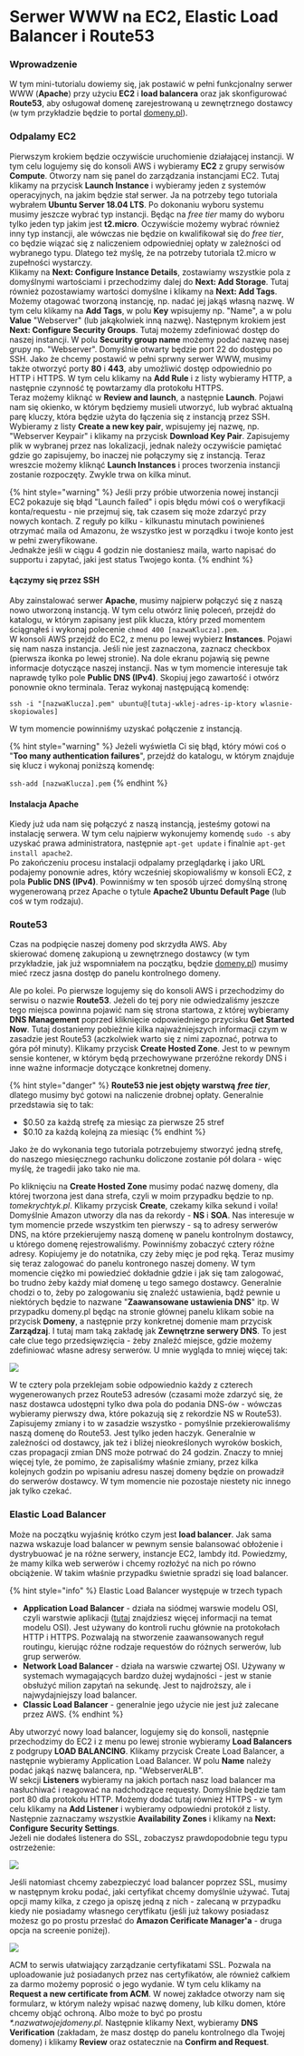 # Serwer WWW na EC2, Elastic Load Balancer i Route53

### Wprowadzenie

W tym mini-tutorialu dowiemy się, jak postawić w pełni funkcjonalny serwer WWW \(**Apache**\) przy użyciu **EC2** i **load balancera** oraz jak skonfigurować **Route53**, aby osługował domenę zarejestrowaną u zewnętrznego dostawcy \(w tym przykładzie będzie to portal [domeny.pl](https://domeny.pl)\).

### Odpalamy EC2

Pierwszym krokiem będzie oczywiście uruchomienie działającej instancji. W tym celu logujemy się do konsoli AWS i wybieramy **EC2** z grupy serwisów **Compute**. Otworzy nam się panel do zarządzania instancjami EC2. Tutaj klikamy na przycisk **Launch Instance** i wybieramy jeden z systemów operacyjnych, na jakim będzie stał serwer. Ja na potrzeby tego tutoriala wybrałem **Ubuntu Server 18.04 LTS**. Po dokonaniu wyboru systemu musimy jeszcze wybrać typ instancji. Będąc na _free tier_ mamy do wyboru tylko jeden typ jakim jest **t2.micro**. Oczywiście możemy wybrać również inny typ instancji, ale wówczas nie będzie on kwalifikował się do _free tier_, co będzie wiązać się z naliczeniem odpowiedniej opłaty w zależności od wybranego typu. Dlatego też myślę, że na potrzeby tutoriala t2.micro w zupełności wystarczy.  
Klikamy na **Next: Configure Instance Details**, zostawiamy wszystkie pola z domyślnymi wartościami i przechodzimy dalej do **Next: Add Storage**. Tutaj również pozostawiamy wartości domyślne i klikamy na **Next: Add Tags**. Możemy otagować tworzoną instancję, np. nadać jej jakąś własną nazwę. W tym celu klikamy na **Add Tags**, w polu **Key** wpisujemy np. "Name", a w polu **Value** "Webserver" \(lub jakąkolwiek inną nazwę\). Następnym krokiem jest **Next: Configure Security Groups**. Tutaj możemy zdefiniować dostęp do naszej instancji. W polu **Security group name** możemy podać nazwę nasej grupy np. "Webserver". Domyślnie otwarty będzie port 22 do dostępu po SSH. Jako że chcemy postawić w pełni sprwny serwer WWW, musimy także otworzyć porty **80** i **443**, aby umożliwić dostęp odpowiednio po HTTP i HTTPS. W tym celu klikamy na **Add Rule** i z listy wybieramy HTTP, a następnie czynność tę powtarzamy dla protokołu HTTPS.  
Teraz możemy kliknąć w **Review and launch**, a następnie **Launch**. Pojawi nam się okienko, w którym będziemy musieli utworzyć, lub wybrać aktualną parę kluczy, która będzie użyta do łączenia się z instancją przez SSH. Wybieramy z listy **Create a new key pair**, wpisujemy jej nazwę, np. "Webserver Keypair" i klikamy na przycisk **Download Key Pair**. Zapisujemy plik w wybranej przez nas lokalizacji, jednak należy oczywiście pamiętać gdzie go zapisujemy, bo inaczej nie połączymy się z instancją. Teraz wreszcie możemy kliknąć **Launch Instances** i proces tworzenia instancji zostanie rozpoczęty. Zwykle trwa on kilka minut.

{% hint style="warning" %}
Jeśli przy próbie utworzenia nowej instancji EC2 pokazuje się błąd "Launch failed" i opis błędu mówi coś o weryfikacji konta/requestu - nie przejmuj się, tak czasem się może zdarzyć przy nowych kontach. Z reguły po kilku - kilkunastu minutach powinieneś otrzymać maila od Amazonu, że wszystko jest w porządku i twoje konto jest w pełni zweryfikowane.  
Jednakże jeśli w ciągu 4 godzin nie dostaniesz maila, warto napisać do supportu i zapytać, jaki jest status Twojego konta.
{% endhint %}

#### Łączymy się przez SSH

Aby zainstalować serwer **Apache**, musimy najpierw połączyć się z naszą nowo utworzoną instancją. W tym celu otwórz linię poleceń, przejdź do katalogu, w którym zapisany jest plik klucza, który przed momentem ściągnąłeś i wykonaj polecenie `chmod 400 [nazwaKlucza].pem`.  
W konsoli AWS przejdź do EC2, z menu po lewej wybierz **Instances**. Pojawi się nam nasza instancja. Jeśli nie jest zaznaczona, zaznacz checkbox \(pierwsza ikonka po lewej stronie\). Na dole ekranu pojawią się pewne informacje dotyczące naszej instancji. Nas w tym momencie interesuje tak naprawdę tylko pole **Public DNS \(IPv4\)**. Skopiuj jego zawartość i otwórz ponownie okno terminala. Teraz wykonaj następującą komendę:

`ssh -i "[nazwaKlucza].pem" ubuntu@[tutaj-wklej-adres-ip-ktory wlasnie-skopiowales]`

W tym momencie powinniśmy uzyskać połączenie z instancją.

{% hint style="warning" %}
Jeżeli wyświetla Ci się błąd, który mówi coś o "**Too many authentication failures**", przejdź do katalogu, w którym znajduje się klucz i wykonaj poniższą komendę:  
  
`ssh-add [nazwaKlucza].pem`
{% endhint %}

#### Instalacja Apache

Kiedy już uda nam się połączyć z naszą instancją, jesteśmy gotowi na instalację serwera. W tym celu najpierw wykonujemy komendę `sudo -s` aby uzyskać prawa administratora, następnie `apt-get update` i finalnie `apt-get install apache2`.  
Po zakończeniu procesu instalacji odpalamy przeglądarkę i jako URL podajemy ponownie adres, który wcześniej skopiowaliśmy w konsoli EC2, z pola **Public DNS \(IPv4\)**. Powinniśmy w ten sposób ujrzeć domyślną stronę wygenerowaną przez Apache o tytule **Apache2 Ubuntu Default Page** \(lub coś w tym rodzaju\).

### Route53

Czas na podpięcie naszej domeny pod skrzydła AWS. Aby skierować domenę zakupioną u zewnętrznego dostawcy \(w tym przykładzie, jak już wspomniałem na początku, będzie [domeny.pl](http://domeny.pl)\) musimy mieć rzecz jasna dostęp do panelu kontrolnego domeny.

Ale po kolei. Po pierwsze logujemy się do konsoli AWS i przechodzimy do serwisu o nazwie **Route53**. Jeżeli do tej pory nie odwiedzaliśmy jeszcze tego miejsca powinna pojawić nam się strona startowa, z której wybieramy **DNS Management** poprzed kliknięcie odpowiedniego przycisku **Get Started Now**. Tutaj dostaniemy pobieżnie kilka najważniejszych informacji czym w zasadzie jest Route53 \(aczkolwiek warto się z nimi zapoznać, potrwa to góra pół minuty\). Klikamy przycisk **Create Hosted Zone**. Jest to w pewnym sensie kontener, w którym będą przechowywane przeróżne rekordy DNS i inne ważne informacje dotyczące konkretnej domeny.

{% hint style="danger" %}
**Route53 nie jest objęty warstwą** _**free tier**_, dlatego musimy być gotowi na naliczenie drobnej opłaty. Generalnie przedstawia się to tak:

* $0.50 za każdą strefę za miesiąc za pierwsze 25 stref
* $0.10 za każdą kolejną za miesiąc
{% endhint %}

Jako że do wykonania tego tutoriala potrzebujemy stworzyć jedną strefę, do naszego miesięcznego rachunku doliczone zostanie pół dolara - więc myślę, że tragedii jako tako nie ma.

Po kliknięciu na **Create Hosted Zone** musimy podać nazwę domeny, dla której tworzona jest dana strefa, czyli w moim przypadku będzie to np. _tomekrychtyk.pl_. Klikamy przycisk **Create**, czekamy kilka sekund i voila! Domyślnie Amazon utworzy dla nas da rekordy - **NS** i **SOA**. Nas interesuje w tym momencie przede wszystkim ten pierwszy - są to adresy serwerów DNS, na które przekierujemy naszą domenę w panelu kontrolnym dostawcy, u którego domenę rejestrowaliśmy. Powinniśmy zobaczyć cztery różne adresy. Kopiujemy je do notatnika, czy żeby mięc je pod ręką. Teraz musimy się teraz zalogować do panelu kontronego naszej domeny. W tym momencie ciężko mi powiedzieć dokładnie gdzie i jak się tam zalogować, bo trudno żeby każdy miał domenę u tego samego dostawcy. Generalnie chodzi o to, żeby po zalogowaniu się znaleźć ustawienia, bądź pewnie u niektórych będzie to nazwane "**Zaawansowane ustawienia DNS**" itp. W przypadku domeny.pl będąc na stronie głównej panelu klikam sobie na przycisk **Domeny**, a następnie przy konkretnej domenie mam przycisk **Zarządzaj**. I tutaj mam taką zakładę jak **Zewnętrzne serwery DNS**. To jest całe clue tego przedsięwzięcia - żeby znaleźć miejsce, gdzie możemy zdefiniować własne adresy serwerów. U mnie wygląda to mniej więcej tak:

![](../.gitbook/assets/screenshot-from-2019-07-02-23-46-26.png)

W te cztery pola przeklejam sobie odpowiednio każdy z czterech wygenerowanych przez Route53 adresów \(czasami może zdarzyć się, że nasz dostawca udostępni tylko dwa pola do podania DNS-ów - wówczas wybieramy pierwszy dwa, które pokazują się z rekordzie NS w Route53\).  
Zapisujemy zmiany i to w zasadzie wszystko - pomyślnie przekierowaliśmy naszą domenę do Route53. Jest tylko jeden haczyk. Generalnie w zależności od dostawcy, jak też i bliżej nieokreślonych wyroków boskich, czas propagacji zmian DNS może potrwać do 24 godzin. Znaczy to mniej więcej tyle, że pomimo, że zapisaliśmy właśnie zmiany, przez kilka kolejnych godzin po wpisaniu adresu naszej domeny będzie on prowadził do serwerów dostawcy. W tym momencie nie pozostaje niestety nic innego jak tylko czekać.

### Elastic Load Balancer

Może na początku wyjaśnię krótko czym jest **load balancer**. Jak sama nazwa wskazuje load balancer w pewnym sensie balansować obłożenie i dystrybuować je na różne serwery, instancje EC2, lambdy itd. Powiedzmy, że mamy kilka web serwerów i chcemy rozłożyć na nich po równo obciążenie. W takim właśnie przypadku świetnie spradzi się load balancer.

{% hint style="info" %}
Elastic Load Balancer występuje w trzech typach

* **Application Load Balancer** - działa na siódmej warswie modelu OSI, czyli warstwie aplikacji \([tutaj](https://pl.wikipedia.org/wiki/Model_OSI) znajdziesz więcej informacji na temat modelu OSI\). Jest używany do kontroli ruchu głównie na protokołach HTTP i HTTPS. Pozwalają na stworzenie zaawansowanych reguł routingu, kierując różne rodzaje requestów do różnych serwerów, lub grup serwerów.
* **Network Load Balancer** - działa na warswie czwartej OSI. Używany w systemach wymagających bardzo dużej wydajności - jest w stanie obsłużyć milion zapytań na sekundę. Jest to najdroższy, ale i najwydajniejszy load balancer.
* **Classic Load Balancer** - generalnie jego użycie nie jest już zalecane przez AWS. 
{% endhint %}

Aby utworzyć nowy load balancer, logujemy się do konsoli, następnie przechodzimy do EC2 i z menu po lewej stronie wybieramy **Load Balancers** z podgrupy **LOAD BALANCING**. Klikamy przycisk Create Load Balancer, a następnie wybieramy Application Load Balancer. W polu **Name** należy podać jakąś nazwę balancera, np. "WebserverALB".  
W sekcji **Listeners** wybieramy na jakich portach nasz load balancer ma nasłuchiwać i reagować na nadchodzące requesty. Domyślnie będzie tam port 80 dla protokołu HTTP. Możemy dodać tutaj również HTTPS - w tym celu klikamy na **Add Listener** i wybieramy odpowiedni protokół z listy.  
Następnie zaznaczamy wszystkie **Availability Zones** i klikamy na **Next: Configure Security Settings**.  
Jeżeli nie dodałeś listenera do SSL, zobaczysz prawdopodobnie tegu typu ostrzeżenie:

![](../.gitbook/assets/screenshot-from-2019-06-24-11-07-17.png)

Jeśli natomiast chcemy zabezpieczyć load balancer poprzez SSL, musimy w następnym kroku podać, jaki certyfikat chcemy domyślnie używać. Tutaj opcji mamy kilka, z czego ja opiszę jedną z nich - zalecaną w przypadku kiedy nie posiadamy własnego cerytfikatu \(jeśli już takowy posiadasz możesz go po prostu przesłać do **Amazon Cerificate Manager'a** - druga opcja na screenie poniżej\).

![](../.gitbook/assets/screenshot-from-2019-07-02-18-14-55.png)

ACM to serwis ułatwiający zarządzanie certyfikatami SSL. Pozwala na uploadowanie już posiadanych przez nas certyfikatów, ale również całkiem za darmo możemy poprosić o jego wydanie. W tym celu klikamy na **Request a new certificate from ACM**. W nowej zakładce otworzy nam się formularz, w którym należy wpisać nazwę domeny, lub kilku domen, które chcemy objąć ochroną. Albo może to być po prostu _\*.nazwatwojejdomeny.pl_. Następnie klikamy Next, wybieramy **DNS Verification** \(zakładam, że masz dostęp do panelu kontrolnego dla Twojej domeny\) i klikamy **Review** oraz ostatecznie na **Confirm and Request**.

